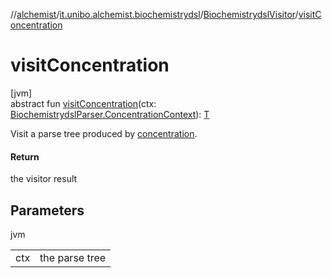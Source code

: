 //[alchemist](../../../index.md)/[it.unibo.alchemist.biochemistrydsl](../index.md)/[BiochemistrydslVisitor](index.md)/[visitConcentration](visit-concentration.md)

# visitConcentration

[jvm]\
abstract fun [visitConcentration](visit-concentration.md)(ctx: [BiochemistrydslParser.ConcentrationContext](../-biochemistrydsl-parser/-concentration-context/index.md)): [T](../../it.unibo.alchemist.model.implementations.environments/-limited-continuos2-d/index.md)

Visit a parse tree produced by [concentration](../-biochemistrydsl-parser/concentration.md).

#### Return

the visitor result

## Parameters

jvm

| | |
|---|---|
| ctx | the parse tree |
